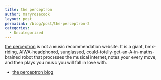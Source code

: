 ```yaml
---
title: the perceptron
author: maryrosecook
layout: post
permalink: /blog/post/the-perceptron-2
categories:
  - Uncategorized
---
```

[the perceptron][1] is not a music recommendation website. It is a giant, bmx-riding, AIWA-headphoned, sunglassed, could-totally-get-an-A-in-maths-brained robot that processes the musical internet, notes your every move, and then plays you music you will fall in love with.

- [the perceptron blog][2]

 [1]: http://theperceptron.com
 [2]: http://theperceptron.com/blog/show/20